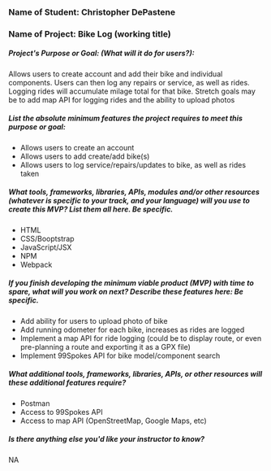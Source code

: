 ### Name of Student: Christopher DePastene

### Name of Project: Bike Log (working title)

##### Project's Purpose or Goal: (What will it do for users?):

Allows users to create account and add their bike and individual components. Users can then log any repairs or service, as well as rides. Logging rides will accumulate milage total for that bike. Stretch goals may be to add  map API for logging rides and the ability to upload photos


##### List the absolute minimum features the project requires to meet this purpose or goal:
* Allows users to create an account
* Allows users to add create/add bike(s)
* Allows users to log service/repairs/updates to bike, as well as rides taken

##### What tools, frameworks, libraries, APIs, modules and/or other resources (whatever is specific to your track, and your language) will you use to create this MVP? List them all here. Be specific.
* HTML
* CSS/Booptstrap
* JavaScript/JSX
* NPM
* Webpack

##### If you finish developing the minimum viable product (MVP) with time to spare, what will you work on next? Describe these features here: Be specific.
* Add ability for users to upload photo of bike
* Add running odometer for each bike, increases as rides are logged
* Implement a map API for ride logging (could be to display route, or even pre-planning a route and exporting it as a GPX file)
* Implement 99Spokes API for bike model/component search


##### What additional tools, frameworks, libraries, APIs, or other resources will these additional features require?
* Postman
* Access to 99Spokes API
* Access to map API (OpenStreetMap, Google Maps, etc)

##### Is there anything else you'd like your instructor to know?
NA